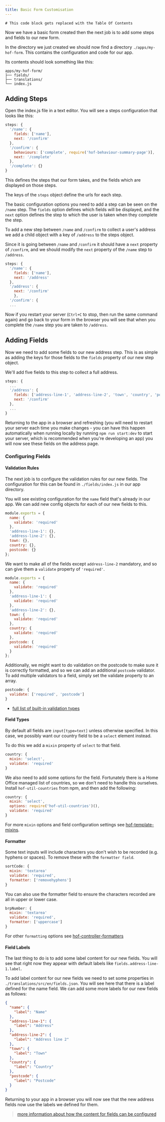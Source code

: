 ```yaml
---
title: Basic Form Customisation
---
```

```toc
# This code block gets replaced with the Table Of Contents
```
Now we have a basic form created then the next job is to add some steps and fields to our new form.

In the directory we just created we should now find a directory `./apps/my-hof-form`. This contains the configuration and code for our app.

Its contents should look something like this:

```
apps/my-hof-form/
├── fields/
├── translations/
└── index.js
```

## Adding Steps

Open the index.js file in a text editor. You will see a steps configuration that looks like this:

```js
steps: {
  '/name': {
    fields: ['name'],
    next: '/confirm'
  },
  '/confirm': {
    behaviours: ['complete', require('hof-behaviour-summary-page')],
    next: '/complete'
  },
  '/complete': {}
}
```

This defines the steps that our form takes, and the fields which are displayed on those steps.

The keys of the `steps` object define the urls for each step.

The basic configuration options you need to add a step can be seen on the `/name` step. The `fields` option defines which fields will be displayed, and the `next` option defines the step to which the user is taken when they complete the step.

To add a new step between `/name` and `/confirm` to collect a user's address we add a child object with a key of `/address` to the steps object.

Since it is going between `/name` and `/confirm` it should have a `next` property of `/confirm`, and we should modify the `next` property of the `/name` step to `/address`.

```js
steps: {
  '/name': {
    fields: ['name'],
    next: '/address'
  },
  '/address': {
    next: '/confirm'
    },
  '/confirm': {
  ...
```

Now if you restart your server (`Ctrl+C` to stop, then run the same command again) and go back to your form in the browser you will see that when you complete the `/name` step you are taken to `/address`.

## Adding Fields

Now we need to add some fields to our new address step. This is as simple as adding the keys for those fields to the `fields` property of our new step object.

We'll add five fields to this step to collect a full address.

```js
steps: {
  ...
  '/address': {
    fields: ['address-line-1', 'address-line-2', 'town', 'country', 'postcode'],
    next: '/confirm'
  },
  ...
}
```

Returning to the app in a browser and refreshing (you will need to restart your server each time you make changes - you can have this happen automatically when running locally by running `npm run start:dev` to start your server, which is recommended when you're developing an app) you will now see these fields on the address page.

### Configuring Fields

#### Validation Rules

The next job is to configure the validation rules for our new fields. The configuration for this can be found in `./fields/index.js` in our app directory.

You will see existing configuration for the `name` field that's already in our app. We can add new config objects for each of our new fields to this.

```js
module.exports = {
  name: {
    validate: 'required'
  },
  'address-line-1': {},
  'address-line-2': {},
  town: {},
  country: {},
  postcode: {}
};
```

We want to make all of the fields except `address-line-2` mandatory, and so can give them a `validate` property of `'required'`.

```js
module.exports = {
  name: {
    validate: 'required'
  },
  'address-line-1': {
    validate: 'required'
  },
  'address-line-2': {},
  town: {
    validate: 'required'
  },
  country: {
    validate: 'required'
  },
  postcode: {
    validate: 'required'
  }
};
```

Additionally, we might want to do validation on the postcode to make sure it is correctly formatted, and so we can add an additional `postcode` validator. To add multiple validators to a field, simply set the validate property to an array.

```js
postcode: {
  validate: ['required', 'postcode']
}
```

* [full list of built-in validation types](https://github.com/UKHomeOfficeForms/hof-form-controller/blob/master/lib/validation/validators.js)

#### Field Types

By default all fields are `input[type=text]` unless otherwise specified. In this case, we possibly want our country field to be a `select` element instead.

To do this we add a `mixin` property of `select` to that field.

```js
country: {
  mixin: 'select',
  validate: 'required'
}
```

We also need to add some options for the field. Fortunately there is a Home Office managed list of countries, so we don't need to handle this ourselves. Install `hof-util-countries` from npm, and then add the following:

```js
country: {
  mixin: 'select',
  options: require('hof-util-countries')(),
  validate: 'required'
}
```

For more `mixin` options and field configuration settings see [hof-template-mixins](https://npmjs.com/hof-template-mixins).

#### Formatter

Some text inputs will include characters you don't wish to be recorded (e.g. hyphens or spaces). To remove these with the `formatter field`.

```js
sortCode: {
  mixin: 'textarea'
  validate: 'required',
  formatter: ['removehyphens']
}
```

You can also use the formatter field to ensure the characters recorded are all in upper or lower case.

```js
brpNumber: {
  mixin: 'textarea'
  validate: 'required',
  formatter: ['uppercase']
}
```

For other `formatting` options see [hof-controller-formatters](https://github.com/UKHomeOfficeForms/hof-form-controller/blob/master/lib/formatting/formatters.js)

#### Field Labels

The last thing to do is to add some label content for our new fields. You will see that right now they appear with default labels like `fields.address-line-1.label`.

To add label content for our new fields we need to set some properties in `./translations/src/en/fields.json`. You will see here that there is a label defined for the name field. We can add some more labels for our new fields as follows:

```json
{
  "name": {
    "label": "Name"
  },
  "address-line-1": {
    "label": "Address"
  },
  "address-line-2": {
    "label": "Address line 2"
  },
  "town": {
    "label": "Town"
  },
  "country": {
    "label": "Country"
  },
  "postcode": {
    "label": "Postcode"
  }
}
```

Returning to your app in a browser you will now see that the new address fields now use the labels we defined for them.

> [more information about how the content for fields can be configured](#fields)
